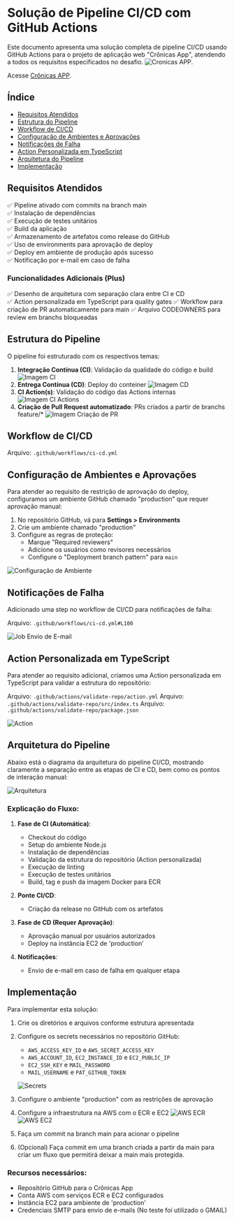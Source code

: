 # Solução de Pipeline CI/CD com GitHub Actions

Este documento apresenta uma solução completa de pipeline CI/CD usando GitHub Actions para o projeto de aplicação web "Crônicas App", atendendo a todos os requisitos especificados no desafio.
![Cronicas APP](images/cronicas-0.png).

Acesse [Crônicas APP](http://54.233.49.246:3000/).

## Índice

- [Requisitos Atendidos](#requisitos-atendidos)
- [Estrutura do Pipeline](#estrutura-do-pipeline)
- [Workflow de CI/CD](#workflow-de-cicd)
- [Configuração de Ambientes e Aprovações](#configuração-de-ambientes-e-aprovações)
- [Notificações de Falha](#notificações-de-falha)
- [Action Personalizada em TypeScript](#action-personalizada-em-typescript)
- [Arquitetura do Pipeline](#arquitetura-do-pipeline)
- [Implementação](#implementação)

## Requisitos Atendidos

✅ Pipeline ativado com commits na branch main  
✅ Instalação de dependências  
✅ Execução de testes unitários  
✅ Build da aplicação  
✅ Armazenamento de artefatos como release do GitHub  
✅ Uso de environments para aprovação de deploy  
✅ Deploy em ambiente de produção após sucesso  
✅ Notificação por e-mail em caso de falha  

### Funcionalidades Adicionais (Plus)

✅ Desenho de arquitetura com separação clara entre CI e CD  
✅ Action personalizada em TypeScript para quality gates
✅ Workflow para criação de PR automaticamente para main
✅ Arquivo CODEOWNERS para review em branchs bloqueadas

## Estrutura do Pipeline

O pipeline foi estruturado com os respectivos temas:

1. **Integração Contínua (CI)**: Validação da qualidade do código e build
![Imagem CI](images/cronicas-1.png)
2. **Entrega Contínua (CD)**: Deploy do conteiner
![Imagem CD](images/cronicas-2.png)
3. **CI Action(s)**: Validação do código das Actions internas
![Imagem CI Actions](images/cronicas-3.png)
4. **Criação de Pull Request automatizado**: PRs criados a partir de branchs feature/* 
![Imagem Criação de PR](images/cronicas-4.png)

## Workflow de CI/CD

Arquivo: `.github/workflows/ci-cd.yml`

## Configuração de Ambientes e Aprovações

Para atender ao requisito de restrição de aprovação do deploy, configuramos um ambiente GitHub chamado "production" que requer aprovação manual:

1. No repositório GitHub, vá para **Settings > Environments**
2. Crie um ambiente chamado "production"
3. Configure as regras de proteção:
   - Marque "Required reviewers"
   - Adicione os usuários como revisores necessários
   - Configure o "Deployment branch pattern" para `main`

![Configuração de Ambiente](images/cronicas-env-config.png)

## Notificações de Falha

Adicionado uma step no workflow de CI/CD para notificações de falha:

Arquivo: `.github/workflows/ci-cd.yml#L100`

![Job Envio de E-mail](images/cronicas-5.png)

## Action Personalizada em TypeScript

Para atender ao requisito adicional, criamos uma Action personalizada em TypeScript para validar a estrutura do repositório:

Arquivo: `.github/actions/validate-repo/action.yml`
Arquivo: `.github/actions/validate-repo/src/index.ts`
Arquivo: `.github/actions/validate-repo/package.json`

![Action](images/cronicas-6.png)

## Arquitetura do Pipeline

Abaixo está o diagrama da arquitetura do pipeline CI/CD, mostrando claramente a separação entre as etapas de CI e CD, bem como os pontos de interação manual:

![Arquitetura](images/cronicas-arquitetura.png)

### Explicação do Fluxo:

1. **Fase de CI (Automática)**:
   - Checkout do código
   - Setup do ambiente Node.js
   - Instalação de dependências
   - Validação da estrutura do repositório (Action personalizada)
   - Execução de linting
   - Execução de testes unitários
   - Build, tag e push da imagem Docker para ECR

2. **Ponte CI/CD**:
   - Criação da release no GitHub com os artefatos

3. **Fase de CD (Requer Aprovação)**:
   - Aprovação manual por usuários autorizados
   - Deploy na instância EC2 de 'production'

4. **Notificações**:
   - Envio de e-mail em caso de falha em qualquer etapa

## Implementação

Para implementar esta solução:

1. Crie os diretórios e arquivos conforme estrutura apresentada
2. Configure os secrets necessários no repositório GitHub:
   - `AWS_ACCESS_KEY_ID` e `AWS_SECRET_ACCESS_KEY`
   - `AWS_ACCOUNT_ID`, `EC2_INSTANCE_ID` e `EC2_PUBLIC_IP`
   - `EC2_SSH_KEY` e `MAIL_PASSWORD`
   - `MAIL_USERNAME` e `PAT_GITHUB_TOKEN`

   ![Secrets](images/cronicas-7.png)

3. Configure o ambiente "production" com as restrições de aprovação
4. Configure a infraestrutura na AWS com o ECR e EC2
![AWS ECR](images/cronicas-8.png)
![AWS EC2](images/cronicas-9.png)
5. Faça um commit na branch main para acionar o pipeline
6. (Opcional) Faça commit em uma branch criada a partir da main para criar um fluxo que permitirá deixar a main mais protegida.

### Recursos necessários:

- Repositório GitHub para o Crônicas App
- Conta AWS com serviços ECR e EC2 configurados
- Instância EC2 para ambiente de 'production'
- Credenciais SMTP para envio de e-mails (No teste foi utilizado o GMAIL)